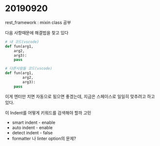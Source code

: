 # 20190920

rest_framework : mixin class 공부

다음 사항때문에 해결법을 찾고 있다
```python
# 내 코드(vscode)
def fun(arg1,
    arg2,
    arg3):
    pass
```

```python
# 다른사람들 코드(vscode)
def fun(arg1,
        arg2,
        arg3):
    pass
```
이게 엔터만 치면 자동으로 됬으면 좋겠는데, 지금은 스페이스로 일일히 맞추려고 하고있다.

이 Indent를 어떻게 키워드를 검색해야 할까 고민
* smart indent - enable
* auto indent - enable
* detect indent - false
* formatter 나 linter option의 문제?
